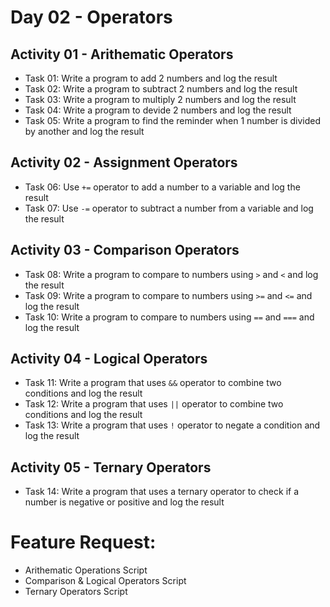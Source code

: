 # Day 02 - Operators

## Activity 01 - Arithematic Operators

- Task 01: Write a program to add 2 numbers and log the result
- Task 02: Write a program to subtract 2 numbers and log the result
- Task 03: Write a program to multiply 2 numbers and log the result
- Task 04: Write a program to devide 2 numbers and log the result
- Task 05: Write a program to find the reminder when 1 number is divided by another and log the result

## Activity 02 - Assignment Operators

- Task 06: Use `+=` operator to add a number to a variable and log the result
- Task 07: Use `-=` operator to subtract a number from a variable and log the result

## Activity 03 - Comparison Operators

- Task 08: Write a program to compare to numbers using `>` and `<` and log the result
- Task 09: Write a program to compare to numbers using `>=` and `<=` and log the result
- Task 10: Write a program to compare to numbers using `==` and `===` and log the result

## Activity 04 - Logical Operators

- Task 11: Write a program that uses `&&` operator to combine two conditions and log the result
- Task 12: Write a program that uses `||` operator to combine two conditions and log the result
- Task 13: Write a program that uses `!` operator to negate a condition and log the result

## Activity 05 - Ternary Operators

- Task 14: Write a program that uses a ternary operator to check if a number is negative or positive and log the result

# Feature Request:

- Arithematic Operations Script
- Comparison & Logical Operators Script
- Ternary Operators Script
